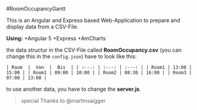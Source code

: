 #RoomOccupancyGantt

This is an Angular and Express based Web-Application to prepare and display data from a CSV-File.

**Using:**
+Angular 5
+Express
+AmCharts

the data structur in the CSV-File called **RoomOccupancy.csv**
(you can change this in the ```config.json```) have to look like this:

` | Raum  |  Von  |  Bis  |
  | :---: | :---: | :---: |
  | Room1 | 13:00 | 15:00 |
  | Room1 | 09:00 | 10:00 |
  | Room2 | 08:30 | 16:00 |
  | Room3 | 07:00 | 13:00 |
 `

to use another data, you have to change the **server.js**.

>special Thanks to @martinsaigger
